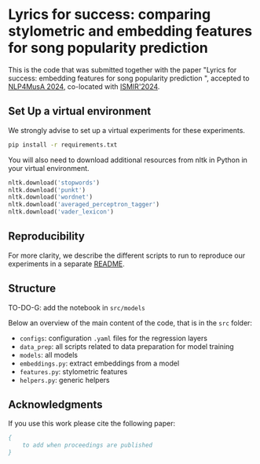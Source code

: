 # Lyrics for success: comparing stylometric and embedding features for song popularity prediction

This is the code that was submitted together with the paper "Lyrics for success: embedding features for song popularity prediction
", accepted to [NLP4MusA 2024](https://sites.google.com/view/nlp4musa-2024/home), co-located with [ISMIR'2024](https://ismir2024.ismir.net).

## Set Up a virtual environment

We strongly advise to set up a virtual experiments for these experiments.

```bash
pip install -r requirements.txt
```

You will also need to download additional resources from nltk in Python in your virtual environment.
```python
nltk.download('stopwords')
nltk.download('punkt')
nltk.download('wordnet')
nltk.download('averaged_perceptron_tagger')
nltk.download('vader_lexicon')
```

## Reproducibility
For more clarity, we describe the different scripts to run to reproduce our experiments in a separate [README](./experiments/README.md).

## Structure

TO-DO-G: add the notebook in `src/models`

Below an overview of the main content of the code, that is in the `src` folder:
* `configs`: configuration `.yaml` files for the regression layers
* `data_prep`: all scripts related to data preparation for model training
* `models`: all models
* `embeddings.py`: extract embeddings from a model
* `features.py`: stylometric features
* `helpers.py`: generic helpers

## Acknowledgments

If you use this work please cite the following paper:
```bib
{
    to add when proceedings are published
}
```